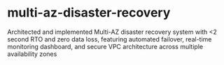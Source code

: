 # multi-az-disaster-recovery
Architected and implemented Multi-AZ disaster recovery system with &lt;2 second RTO and zero data loss, featuring automated failover, real-time monitoring dashboard, and secure VPC architecture across multiple availability zones
